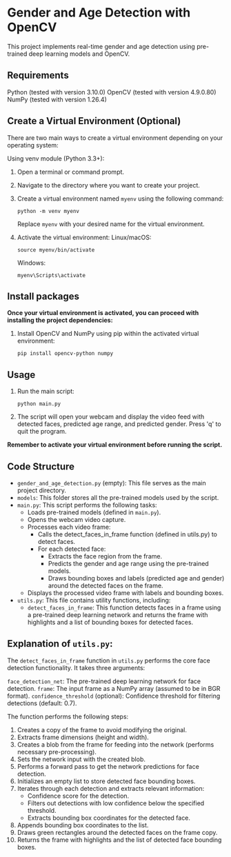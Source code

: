 # Gender and Age Detection with OpenCV

This project implements real-time gender and age detection using pre-trained deep learning models and OpenCV.

## Requirements

Python (tested with version 3.10.0)
OpenCV (tested with version 4.9.0.80)
NumPy (tested with version 1.26.4)

## Create a Virtual Environment (Optional)

There are two main ways to create a virtual environment depending on your operating system:

Using venv module (Python 3.3+):

1. Open a terminal or command prompt.

2. Navigate to the directory where you want to create your project.

3. Create a virtual environment named `myenv` using the following command:

   ```
   python -m venv myenv
   ```

   Replace `myenv` with your desired name for the virtual environment.

4. Activate the virtual environment:
   Linux/macOS:

   ```
   source myenv/bin/activate
   ```

   Windows:

   ```
   myenv\Scripts\activate
   ```

## Install packages

**Once your virtual environment is activated, you can proceed with installing the project dependencies:**

1. Install OpenCV and NumPy using pip within the activated virtual environment:

   ```
   pip install opencv-python numpy
   ```

## Usage

1. Run the main script:

   ```
   python main.py
   ```

2. The script will open your webcam and display the video feed with detected faces, predicted age range, and predicted gender. Press 'q' to quit the program.

**Remember to activate your virtual environment before running the script.**

## Code Structure

- `gender_and_age_detection.py` (empty): This file serves as the main project directory.
- `models`: This folder stores all the pre-trained models used by the script.
- `main.py`: This script performs the following tasks:
  - Loads pre-trained models (defined in `main.py`).
  - Opens the webcam video capture.
  - Processes each video frame:
    - Calls the detect_faces_in_frame function (defined in utils.py) to detect faces.
    - For each detected face:
      - Extracts the face region from the frame.
      - Predicts the gender and age range using the pre-trained models.
      - Draws bounding boxes and labels (predicted age and gender) around the detected faces on the frame.
  - Displays the processed video frame with labels and bounding boxes.
- `utils.py`: This file contains utility functions, including:
  - `detect_faces_in_frame`: This function detects faces in a frame using a pre-trained deep learning network and returns the frame with highlights and a list of bounding boxes for detected faces.

## Explanation of `utils.py`:

The `detect_faces_in_frame` function in `utils.py` performs the core face detection functionality. It takes three arguments:

`face_detection_net`: The pre-trained deep learning network for face detection.
`frame`: The input frame as a NumPy array (assumed to be in BGR format).
`confidence_threshold` (optional): Confidence threshold for filtering detections (default: 0.7).

The function performs the following steps:

1. Creates a copy of the frame to avoid modifying the original.
2. Extracts frame dimensions (height and width).
3. Creates a blob from the frame for feeding into the network (performs necessary pre-processing).
4. Sets the network input with the created blob.
5. Performs a forward pass to get the network predictions for face detection.
6. Initializes an empty list to store detected face bounding boxes.
7. Iterates through each detection and extracts relevant information:
   - Confidence score for the detection.
   - Filters out detections with low confidence below the specified threshold.
   - Extracts bounding box coordinates for the detected face.
8. Appends bounding box coordinates to the list.
9. Draws green rectangles around the detected faces on the frame copy.
10. Returns the frame with highlights and the list of detected face bounding boxes.
